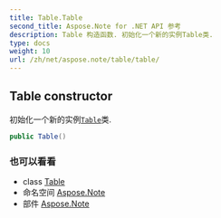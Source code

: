 ```yaml
---
title: Table.Table
second_title: Aspose.Note for .NET API 参考
description: Table 构造函数. 初始化一个新的实例Table类.
type: docs
weight: 10
url: /zh/net/aspose.note/table/table/
---
```

## Table constructor

初始化一个新的实例[`Table`](../)类.

```csharp
public Table()
```

### 也可以看看

* class [Table](../)
* 命名空间 [Aspose.Note](../../table/)
* 部件 [Aspose.Note](../../../)


